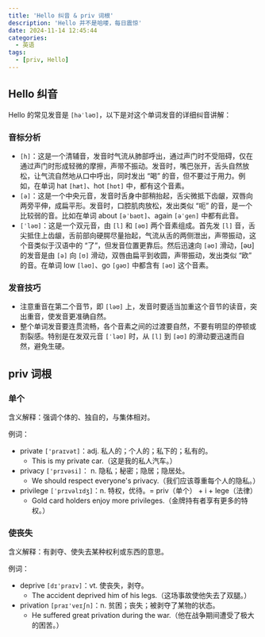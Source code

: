 ```yaml
---
title: 'Hello 纠音 & priv 词根'
description: 'Hello 并不是哈喽，每日震惊'
date: 2024-11-14 12:45:44
categories:
  - 英语
tags:
  - [priv, Hello]
---
```


## Hello 纠音

Hello 的常见发音是 `[həˈləʊ]`，以下是对这个单词发音的详细纠音讲解：

### 音标分析

- `[h]`：这是一个清辅音，发音时气流从肺部呼出，通过声门时不受阻碍，仅在通过声门时形成轻微的摩擦，声带不振动。发音时，嘴巴张开，舌头自然放松，让气流自然地从口中呼出，同时发出 “喝” 的音，但不要过于用力。例如，在单词 hat `[hæt]`、hot `[hɒt]` 中，都有这个音素。
- `[ə]`：这是一个中央元音，发音时舌身中部稍抬起，舌尖微抵下齿龈，双唇向两旁平伸，成扁平形。发音时，口腔肌肉放松，发出类似 “呃” 的音，是一个比较弱的音。比如在单词 about `[əˈbaʊt]`、again `[əˈɡen]` 中都有此音。
- `[ˈləʊ]`：这是一个双元音，由 `[l]` 和 `[əʊ]` 两个音素组成。首先发 `[l]` 音，舌尖抵住上齿龈，舌前部向硬腭尽量抬起，气流从舌的两侧泄出，声带振动，这个音类似于汉语中的 “了”，但发音位置更靠后。然后迅速向 `[əʊ]` 滑动，[əʊ] 的发音是由 `[ə]` 向 `[ʊ]` 滑动，双唇由扁平到收圆，声带振动，发出类似 “欧” 的音。在单词 low `[ləʊ]`、go `[ɡəʊ]` 中都含有 `[əʊ]` 这个音素。

### 发音技巧

- 注意重音在第二个音节，即 `[ləʊ]` 上，发音时要适当加重这个音节的读音，突出重音，使发音更准确自然。
- 整个单词发音要连贯流畅，各个音素之间的过渡要自然，不要有明显的停顿或割裂感。特别是在发双元音 `[ˈləʊ]` 时，从 `[l]` 到 `[əʊ]` 的滑动要迅速而自然，避免生硬。

## priv 词根

### 单个

含义解释：强调个体的、独自的，与集体相对。

例词：

- private `['praɪvət]`：adj. 私人的；个人的；私下的；私有的。
  - This is my private car.（这是我的私人汽车。）
- privacy `['prɪvəsi]`： n. 隐私；秘密；隐居；隐居处。
  - We should respect everyone's privacy.（我们应该尊重每个人的隐私。）
- privilege `[ˈprɪvəlɪdʒ]`：n. 特权，优待。= priv（单个） + i + lege（法律）
  - Gold card holders enjoy more privileges.（金牌持有者享有更多的特权。）

### 使丧失

含义解释：有剥夺、使失去某种权利或东西的意思。

例词：

- deprive `[dɪ'praɪv]`：vt. 使丧失，剥夺。
  - The accident deprived him of his legs.（这场事故使他失去了双腿。）
- privation `[praɪ'veɪʃn]`：n. 贫困；丧失；被剥夺了某物的状态。
  - He suffered great privation during the war.（他在战争期间遭受了极大的困苦。）
